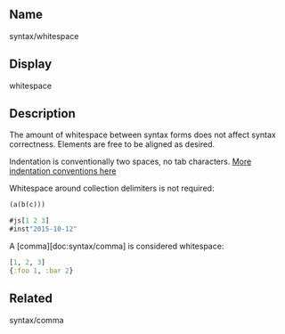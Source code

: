 ## Name
syntax/whitespace

## Display
whitespace

## Description

The amount of whitespace between syntax forms does not affect syntax
correctness.  Elements are free to be aligned as desired.

Indentation is conventionally two spaces, no tab characters.
[More indentation conventions here](https://github.com/bbatsov/clojure-style-guide#source-code-layout--organization)

Whitespace around collection delimiters is not required:

```clj
(a(b(c)))
```

```clj
#js[1 2 3]
#inst"2015-10-12"
```

A [comma][doc:syntax/comma] is considered whitespace:

```clj
[1, 2, 3]
{:foo 1, :bar 2}
```

## Related
syntax/comma
